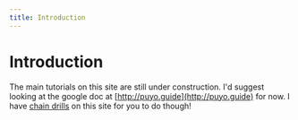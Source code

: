 ```yaml
---
title: Introduction
---
```

<!-- <AssetLoader /> -->
# Introduction
<!-- **Puyo Puyo Esports** is coming out!!

<Figure :imgUrl="'/img/guides/puyopuyoesports.jpg'" :caption="'Puyo Puyo Esports!!'" :big="true" />

Let's get stronger together. -->
The main tutorials on this site are still under construction. I'd suggest looking at the google doc at [http://puyo.guide](http://puyo.guide) for now. I have [chain drills](/drills/) on this site for you to do though!